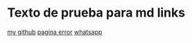 # Texto de prueba para md links

[my github](https://github.com/aniapalominoq)
[pagina error](http://www.example.com/descargar-hola-mundo)
[whatsapp](https://web.whatsapp.com/)